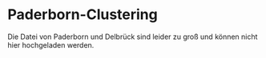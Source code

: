 # Paderborn-Clustering
Die Datei von Paderborn und Delbrück sind leider zu groß und können nicht hier hochgeladen werden.

